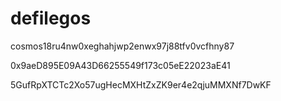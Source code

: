 # defilegos

cosmos18ru4nw0xeghahjwp2enwx97j88tfv0vcfhny87

0x9aeD895E09A43D66255549f173c05eE22023aE41

5GufRpXTCTc2Xo57ugHecMXHtZxZK9er4e2qjuMMXNf7DwKF